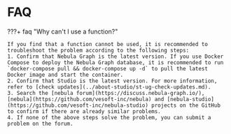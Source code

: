 # FAQ

???+ faq "Why can't I use a function?"

    If you find that a function cannot be used, it is recommended to troubleshoot the problem according to the following steps:
    1. Confirm that Nebula Graph is the latest version. If you use Docker Compose to deploy the Nebula Graph database, it is recommended to run `docker-compose pull && docker-compose up -d` to pull the latest Docker image and start the container.
    2. Confirm that Studio is the latest version. For more information, refer to [check updates](../about-studio/st-ug-check-updates.md).
    3. Search the [nebula forum](https://discuss.nebula-graph.io/), [nebula](https://github.com/vesoft-inc/nebula) and [nebula-studio](https://github.com/vesoft-inc/nebula-studio) projects on the GitHub to confirm if there are already similar problems.
    4. If none of the above steps solve the problem, you can submit a problem on the forum.